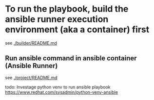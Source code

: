 # To run the playbook, build the ansible runner execution environment (aka a container) first
see [./builder/README.md](./builder/README.md)

## Run ansible command in ansible container (Ansible Runner)
see [./project/README.md](./project/README.md)

todo:
Investage python venv to run ansible playbook
https://www.redhat.com/sysadmin/python-venv-ansible